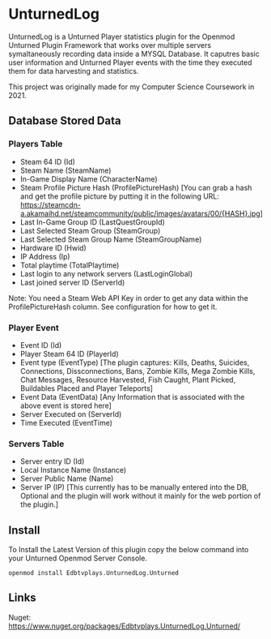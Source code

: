 # UnturnedLog
UnturnedLog is a Unturned Player statistics plugin for the Openmod Unturned Plugin Framework that works over multiple servers symaltaneously recording data inside a MYSQL Database. It caputres basic user information and Unturned Player events with the time they executed them for data harvesting and statistics.

This project was originally made for my Computer Science Coursework in 2021.

## Database Stored Data 

### Players Table
- Steam 64 ID (Id)
- Steam Name (SteamName)
- In-Game Display Name (CharacterName)
- Steam Profile Picture Hash (ProfilePictureHash) [You can grab a hash and get the profile picture by putting it in the following URL: https://steamcdn-a.akamaihd.net/steamcommunity/public/images/avatars/00/{HASH}.jpg]
- Last In-Game Group ID (LastQuestGroupId)
- Last Selected Steam Group (SteamGroup)
- Last Selected Steam Group Name (SteamGroupName)
- Hardware ID (Hwid)
- IP Address (Ip)
- Total playtime (TotalPlaytime)
- Last login to any network servers (LastLoginGlobal)
- Last joined server ID (ServerId)

Note: You need a Steam Web API Key in order to get any data within the ProfilePictureHash column. See configuration for how to get it.

### Player Event 
- Event ID (Id)
- Player Steam 64 ID (PlayerId)
- Event type (EventType) [The plugin captures: Kills, Deaths, Suicides, Connections, Dissconnections, Bans, Zombie Kills, Mega Zombie Kills, Chat Messages, Resource Harvested, Fish Caught, Plant Picked, Buildables Placed and Player Teleports]
- Event Data (EventData) [Any Information that is associated with the above event is stored here]
- Server Executed on (ServerId) 
- Time Executed (EventTime)

### Servers Table 
- Server entry ID (Id)
- Local Instance Name (Instance)
- Server Public Name (Name)
- Server IP (IP) [This currently has to be manually entered into the DB, Optional and the plugin will work without it mainly for the web portion of the plugin.]

## Install 

To Install the Latest Version of this plugin copy the below command into your Unturned Openmod Server Console.

`openmod install Edbtvplays.UnturnedLog.Unturned`

## Links
Nuget: https://www.nuget.org/packages/Edbtvplays.UnturnedLog.Unturned/
